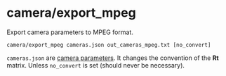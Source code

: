 # camera/export\_mpeg

Export camera parameters to MPEG format.

    camera/export_mpeg cameras.json out_cameras_mpeg.txt [no_convert]

`cameras.json` are [camera parameters](data/cameras.json). It changes the convention of the **Rt** matrix. Unless `no_convert` is set (should never be necessary).
